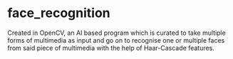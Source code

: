 # face_recognition
Created in OpenCV, an AI based program which is curated to take multiple forms of multimedia as input and go on to recognise one or multiple faces from said piece of multimedia with the help of Haar-Cascade features.
